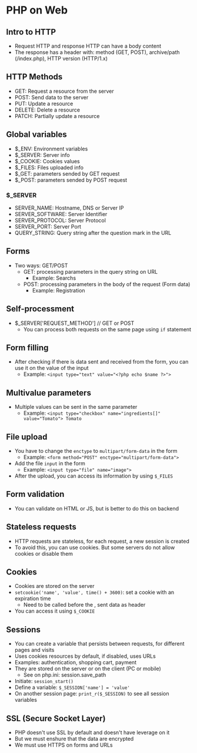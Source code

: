 # PHP on Web
## Intro to HTTP
- Request HTTP and response HTTP can have a body content
- The response has a header with: method (GET, POST), archive/path (/index.php), HTTP version (HTTP/1.x)

## HTTP Methods
- GET: Request a resource from the server
- POST: Send data to the server
- PUT: Update a resource
- DELETE: Delete a resource
- PATCH: Partially update a resource

## Global variables
- $_ENV: Environment variables
- $_SERVER: Server info
- $_COOKIE: Cookies values
- $_FILES: Files uploaded info
- $_GET: parameters sended by GET request 
- $_POST: parameters sended by POST request

### $_SERVER
- SERVER_NAME: Hostname, DNS or Server IP
- SERVER_SOFTWARE: Server Identifier
- SERVER_PROTOCOL: Server Protocol
- SERVER_PORT: Server Port
- QUERY_STRING: Query string after the question mark in the URL

## Forms
- Two ways: GET/POST
  - GET: processing parameters in the query string on URL
    - Example: Searchs
  - POST: processing parameters in the body of the request (Form data)
    - Example: Registration

## Self-processment
- $_SERVER['REQUEST_METHOD'] // GET or POST
  - You can process both requests on the same page using `if` statement

## Form filling
- After checking if there is data sent and received from the form, you can use it on the value of the input
  - Example: `<input type="text" value="<?php echo $name ?>">`

## Multivalue parameters
- Multiple values can be sent in the same parameter
  - Example: `<input type="checkbox" name="ingredients[]" value="Tomato"> Tomato`

## File upload
- You have to change the `enctype` to `multipart/form-data` in the form
  - Example: `<form method="POST" enctype="multipart/form-data">`
- Add the file `input` in the form
  - Example: `<input type="file" name="image">`
- After the upload, you can access its information by using `$_FILES`

## Form validation
- You can validate on HTML or JS, but is better to do this on backend

## Stateless requests
- HTTP requests are stateless, for each request, a new session is created
- To avoid this, you can use cookies. But some servers do not allow cookies or disable them

## Cookies
- Cookies are stored on the server
- `setcookie('name', 'value', time() + 3600)`: set a cookie with an expiration time
  - Need to be called before the <body>, sent data as header
- You can access it using `$_COOKIE`

## Sessions
- You can create a variable that persists between requests, for different pages and visits
- Uses cookies resources by default, if disabled, uses URLs 
- Examples: authentication, shopping cart, payment
- They are stored on the server or on the client (PC or mobile)
  - See on php.ini: session.save_path
- Initiate: `session_start()`
- Define a variable: `$_SESSION['name'] = 'value'`
- On another session page: `print_r($_SESSION)` to see all session variables

## SSL (Secure Socket Layer)
- PHP doesn't use SSL by default and doesn't have leverage on it
- But we must enshure that the data are encrypted
- We must use HTTPS on forms and URLs